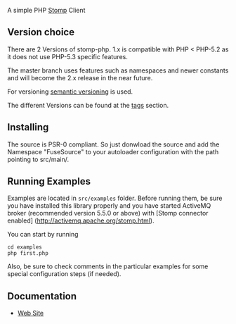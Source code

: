 A simple PHP [Stomp](http://stomp.github.com) Client

Version choice
--------------
There are 2 Versions of stomp-php. 1.x is compatible with PHP < PHP-5.2 as it 
does not use PHP-5.3 specific features.

The master branch uses features such as namespaces and newer constants and will 
become the 2.x release in the near future.

For versioning [semantic versioning](http://semver.org/) is used.

The different Versions can be found at the [tags](https://github.com/dejanb/stomp-php/tags) 
section.

Installing
----------

The source is PSR-0 compliant. So just donwload the source and add the Namespace
"FuseSource" to your autoloader configuration with the path pointing to 
src/main/.


Running Examples
----------------

Examples are located in `src/examples` folder. Before running them, be sure you have installed this library properly and you have started ActiveMQ broker (recommended version 5.5.0 or above) with [Stomp connector enabled] (http://activemq.apache.org/stomp.html). 

You can start by running 
	
	cd examples
	php first.php
	
Also, be sure to check comments in the particular examples for some special configuration steps (if needed).

Documentation
-------------

* [Web Site](http://stomp.fusesource.org/documentation/php/)